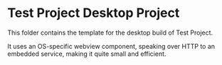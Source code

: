 <!--- Content managed by Project Forge, see [projectforge.md] for details. -->
# Test Project Desktop Project

This folder contains the template for the desktop build of Test Project.

It uses an OS-specific webview component, speaking over HTTP to an embedded service, making it quite small and efficient.
